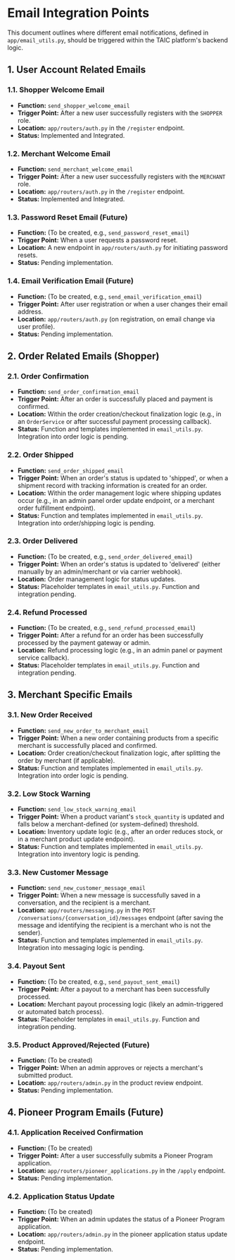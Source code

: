 # Email Integration Points

This document outlines where different email notifications, defined in `app/email_utils.py`, should be triggered within the TAIC platform's backend logic.

## 1. User Account Related Emails

### 1.1. Shopper Welcome Email
*   **Function:** `send_shopper_welcome_email`
*   **Trigger Point:** After a new user successfully registers with the `SHOPPER` role.
*   **Location:** `app/routers/auth.py` in the `/register` endpoint.
*   **Status:** Implemented and Integrated.

### 1.2. Merchant Welcome Email
*   **Function:** `send_merchant_welcome_email`
*   **Trigger Point:** After a new user successfully registers with the `MERCHANT` role.
*   **Location:** `app/routers/auth.py` in the `/register` endpoint.
*   **Status:** Implemented and Integrated.

### 1.3. Password Reset Email (Future)
*   **Function:** (To be created, e.g., `send_password_reset_email`)
*   **Trigger Point:** When a user requests a password reset.
*   **Location:** A new endpoint in `app/routers/auth.py` for initiating password resets.
*   **Status:** Pending implementation.

### 1.4. Email Verification Email (Future)
*   **Function:** (To be created, e.g., `send_email_verification_email`)
*   **Trigger Point:** After user registration or when a user changes their email address.
*   **Location:** `app/routers/auth.py` (on registration, on email change via user profile).
*   **Status:** Pending implementation.

## 2. Order Related Emails (Shopper)

### 2.1. Order Confirmation
*   **Function:** `send_order_confirmation_email`
*   **Trigger Point:** After an order is successfully placed and payment is confirmed.
*   **Location:** Within the order creation/checkout finalization logic (e.g., in an `OrderService` or after successful payment processing callback).
*   **Status:** Function and templates implemented in `email_utils.py`. Integration into order logic is pending.

### 2.2. Order Shipped
*   **Function:** `send_order_shipped_email`
*   **Trigger Point:** When an order's status is updated to 'shipped', or when a shipment record with tracking information is created for an order.
*   **Location:** Within the order management logic where shipping updates occur (e.g., in an admin panel order update endpoint, or a merchant order fulfillment endpoint).
*   **Status:** Function and templates implemented in `email_utils.py`. Integration into order/shipping logic is pending.

### 2.3. Order Delivered
*   **Function:** (To be created, e.g., `send_order_delivered_email`)
*   **Trigger Point:** When an order's status is updated to 'delivered' (either manually by an admin/merchant or via carrier webhook).
*   **Location:** Order management logic for status updates.
*   **Status:** Placeholder templates in `email_utils.py`. Function and integration pending.

### 2.4. Refund Processed
*   **Function:** (To be created, e.g., `send_refund_processed_email`)
*   **Trigger Point:** After a refund for an order has been successfully processed by the payment gateway or admin.
*   **Location:** Refund processing logic (e.g., in an admin panel or payment service callback).
*   **Status:** Placeholder templates in `email_utils.py`. Function and integration pending.

## 3. Merchant Specific Emails

### 3.1. New Order Received
*   **Function:** `send_new_order_to_merchant_email`
*   **Trigger Point:** When a new order containing products from a specific merchant is successfully placed and confirmed.
*   **Location:** Order creation/checkout finalization logic, after splitting the order by merchant (if applicable).
*   **Status:** Function and templates implemented in `email_utils.py`. Integration into order logic is pending.

### 3.2. Low Stock Warning
*   **Function:** `send_low_stock_warning_email`
*   **Trigger Point:** When a product variant's `stock_quantity` is updated and falls below a merchant-defined (or system-defined) threshold.
*   **Location:** Inventory update logic (e.g., after an order reduces stock, or in a merchant product update endpoint).
*   **Status:** Function and templates implemented in `email_utils.py`. Integration into inventory logic is pending.

### 3.3. New Customer Message
*   **Function:** `send_new_customer_message_email`
*   **Trigger Point:** When a new message is successfully saved in a conversation, and the recipient is a merchant.
*   **Location:** `app/routers/messaging.py` in the `POST /conversations/{conversation_id}/messages` endpoint (after saving the message and identifying the recipient is a merchant who is not the sender).
*   **Status:** Function and templates implemented in `email_utils.py`. Integration into messaging logic is pending.

### 3.4. Payout Sent
*   **Function:** (To be created, e.g., `send_payout_sent_email`)
*   **Trigger Point:** After a payout to a merchant has been successfully processed.
*   **Location:** Merchant payout processing logic (likely an admin-triggered or automated batch process).
*   **Status:** Placeholder templates in `email_utils.py`. Function and integration pending.

### 3.5. Product Approved/Rejected (Future)
*   **Function:** (To be created)
*   **Trigger Point:** When an admin approves or rejects a merchant's submitted product.
*   **Location:** `app/routers/admin.py` in the product review endpoint.
*   **Status:** Pending implementation.

## 4. Pioneer Program Emails (Future)

### 4.1. Application Received Confirmation
*   **Function:** (To be created)
*   **Trigger Point:** After a user successfully submits a Pioneer Program application.
*   **Location:** `app/routers/pioneer_applications.py` in the `/apply` endpoint.
*   **Status:** Pending implementation.

### 4.2. Application Status Update
*   **Function:** (To be created)
*   **Trigger Point:** When an admin updates the status of a Pioneer Program application.
*   **Location:** `app/routers/admin.py` in the pioneer application status update endpoint.
*   **Status:** Pending implementation.
